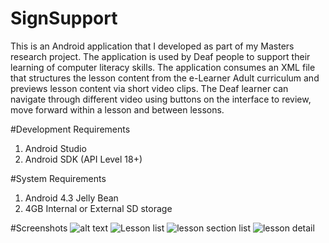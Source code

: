 # SignSupport 
This is an Android application that I developed as part of my Masters research project. The application is used by Deaf people to support their learning of computer literacy skills. The application consumes an XML file that structures the lesson content from the e-Learner Adult curriculum and previews lesson content via short video clips. The Deaf learner can navigate through different video using buttons on the interface to review, move forward within a lesson and between lessons.

#Development Requirements
1. Android Studio
2. Android SDK (API Level 18+)

#System Requirements
1. Android 4.3 Jelly Bean
2. 4GB Internal or External SD storage


#Screenshots
![alt text](https://github.com/gitzblitz/SignLearnerProject/blob/master/home_context_screen.png "Home Screen") ![](https://github.com/gitzblitz/SignLearnerProject/blob/master/lessons.png "Lesson list")
![](https://github.com/gitzblitz/SignLearnerProject/blob/master/lesson_list.png "lesson section list") ![](https://github.com/gitzblitz/SignLearnerProject/blob/master/new_screen.png "lesson detail")



